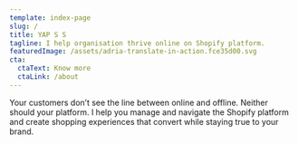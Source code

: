 ```yaml
---
template: index-page
slug: /
title: YAP S S
tagline: I help organisation thrive online on Shopify platform.
featuredImage: /assets/adria-translate-in-action.fce35d00.svg
cta:
  ctaText: Know more
  ctaLink: /about
---
```

Your customers don’t see the line between online and offline. Neither should your platform. I help you manage and navigate the Shopify platform and create shopping experiences that convert while staying true to your brand.